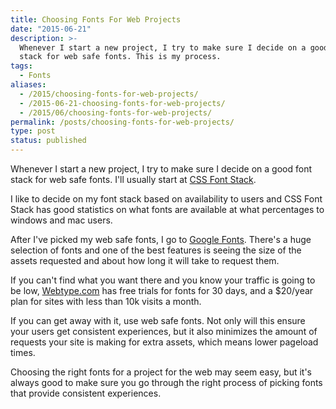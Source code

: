 ```yaml
---
title: Choosing Fonts For Web Projects
date: "2015-06-21"
description: >-
  Whenever I start a new project, I try to make sure I decide on a good font
  stack for web safe fonts. This is my process.
tags:
  - Fonts
aliases:
  - /2015/choosing-fonts-for-web-projects/
  - /2015-06-21-choosing-fonts-for-web-projects/
  - /2015/06/choosing-fonts-for-web-projects/
permalink: /posts/choosing-fonts-for-web-projects/
type: post
status: published
---
```




Whenever I start a new project, I try to make sure I decide on a good font stack for web safe fonts. I'll usually start at [CSS Font Stack](https://www.cssfontstack.com/).

I like to decide on my font stack based on availability to users and CSS Font Stack has good statistics on what fonts are available at what percentages to windows and mac users.

After I've picked my web safe fonts, I go to [Google Fonts](https://www.google.com/fonts). There's a huge selection of fonts and one of the best features is seeing the size of the assets requested and about how long it will take to request them.

If you can't find what you want there and you know your traffic is going to be low, [Webtype.com](https://www.webtype.com/) has free trials for fonts for 30 days, and a \$20/year plan for sites with less than 10k visits a month.

If you can get away with it, use web safe fonts. Not only will this ensure your users get consistent experiences, but it also minimizes the amount of requests your site is making for extra assets, which means lower pageload times.

Choosing the right fonts for a project for the web may seem easy, but it's always good to make sure you go through the right process of picking fonts that provide consistent experiences.
